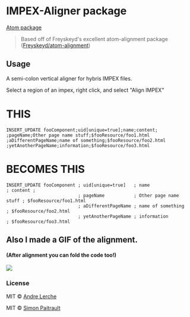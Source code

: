 # IMPEX-Aligner package

[Atom package](https://atom.io/packages/impex-aligner)

> Based off of Freyskeyd's excellent atom-alignment package  ([Freyskeyd/atom-alignment](https://github.com/Freyskeyd/atom-alignment.git))

## Usage

A semi-colon vertical aligner for hybris IMPEX files.

Select a region of an impex, right click, and select "Align IMPEX"

# THIS
```impex
INSERT_UPDATE fooComponent;uid[unique=true];name;content;
;pageName;Other page name stuff;$fooResource/foo1.html
;aDifferentPageName;name of something;$fooResource/foo2.html
;yetAnotherPageName;information;$fooResource/foo3.html
```
# BECOMES THIS
```impex
INSERT_UPDATE fooComponent ; uid[unique=true]   ; name                  ; content ;
                           ; pageName           ; Other page name stuff ; $fooResource/foo1.html
                           ; aDifferentPageName ; name of something     ; $fooResource/foo2.html
                           ; yetAnotherPageName ; information           ; $fooResource/foo3.html
```

## Also I made a GIF of the alignment.
#### (After alignment you can fold the code too!)

![](https://i.gyazo.com/eb50e4f7f22271a89c3b3e2db7288907.gif)

### License

MIT © [Andre Lerche](https://github.com/papermoon1978)

MIT © [Simon Paitrault](http://www.freyskeyd.fr)
